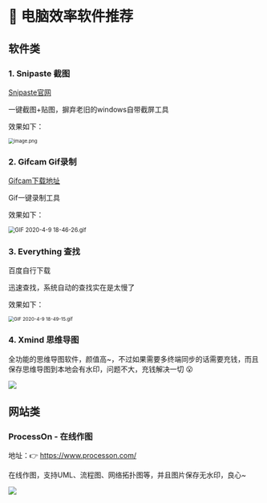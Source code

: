 #  📌 电脑效率软件推荐

## 软件类

### 1. Snipaste 截图

[Snipaste官网](https://www.snipaste.com/index.html)

一键截图+贴图，摒弃老旧的windows自带截屏工具

效果如下：

<img src="https://cdn.nlark.com/yuque/0/2020/png/1237282/1586429010478-816c9aec-b2d4-4bf4-abde-b2a69898868a.png" alt="image.png" style="zoom: 67%;" />

### 2. Gifcam Gif录制

[Gifcam下载地址](http://Gifcam.softonic.cn)

Gif一键录制工具

效果如下：

<img src="https://cdn.nlark.com/yuque/0/2020/gif/1237282/1586429216460-fd797129-475b-4718-b39f-5961fa4d4081.gif" alt="GIF 2020-4-9 18-46-26.gif" style="zoom: 80%;" />



### 3. Everything 查找

百度自行下载

迅速查找，系统自动的查找实在是太慢了

效果如下：

<img src="https://cdn.nlark.com/yuque/0/2020/gif/1237282/1586429373746-0a817bb8-498c-4d03-b444-7f3e4696eb3c.gif" alt="GIF 2020-4-9 18-49-15.gif" style="zoom: 67%;" />



### 4. Xmind 思维导图

全功能的思维导图软件，颜值高~，不过如果需要多终端同步的话需要充钱，而且保存思维导图到本地会有水印，问题不大，充钱解决一切 😮

![](https://gitee.com/veal98/images/raw/master/img/20200416113947.png)



## 网站类

### ProcessOn - 在线作图

地址：👉 https://www.processon.com/

在线作图，支持UML、流程图、网络拓扑图等，并且图片保存无水印，良心~

![](https://gitee.com/veal98/images/raw/master/img/20200416114053.png)

